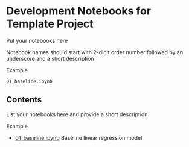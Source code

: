 # Development Notebooks for Template Project

Put your notebooks here

Notebook names should start with 2-digit order number
followed by an underscore and a short description

Example
```
01_baseline.ipynb
```

## Contents

List your notebooks here and provide a short description

Example
* [01_baseline.ipynb](01_baseline.ipynb) Baseline linear regression model
